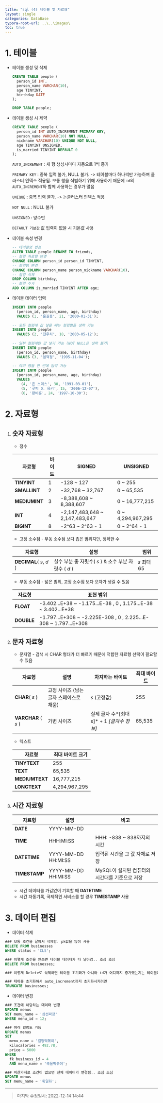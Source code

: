 ```yaml
---
title: "sql (4) 테이블 및 자료형"
layout: single
categories: DataBase
typora-root-url: ..\..\images\
toc: true
---
```




# 1. 테이블

- 테이블 생성 및 삭제

  ```sql
  CREATE TABLE people (
    person_id INT,
    person_name VARCHAR(10),
    age TINYINT,
    birthday DATE
  );
  
  DROP TABLE people;
  ```

- 테이블 생성 시 제약

  ```sql
  CREATE TABLE people (
    person_id INT AUTO_INCREMENT PRIMARY KEY,
    person_name VARCHAR(10) NOT NULL,
    nickname VARCHAR(10) UNIQUE NOT NULL,
    age TINYINT UNSIGNED,
    is_married TINYINT DEFAULT 0
  );
  ```

  `AUTO_INCREMENT` : 새 행 생성시마다 자동으로 1씩 증가

  `PRIMARY KEY` : 중복 입력 불가, NULL 불가. -> 테이블마다 하나씩만 가능하며 클러스터 인덱스 적용됨. 보통 행을 식별하기 위해 사용하기 때문에 `id`의 `AUTO_INCREMENT`와 함께 사용하는 경우가 많음

  `UNIQUE` : 중복 입력 불가. -> 논클러스터 인덱스 적용

  `NOT NULL` : NULL 불가

  `UNSIGNED` : 양수만

  `DEFAULT 기본값` 값 입력이 없을 시 기본값 사용

- 테이블 속성 변경

  ```sql
  -- 테이블명 변경
  ALTER TABLE people RENAME TO friends,
  -- 컬럼 자료형 변경
  CHANGE COLUMN person_id person_id TINYINT,
  -- 컬럼명 변경
  CHANGE COLUMN person_name person_nickname VARCHAR(10), 
  -- 컬럼 삭제
  DROP COLUMN birthday,
  -- 컬럼 추가
  ADD COLUMN is_married TINYINT AFTER age;
  ```

- 테이블 데이터 입력

  ```sql
  INSERT INTO people
    (person_id, person_name, age, birthday)
    VALUES (1, '홍길동', 21, '2000-01-31');
    
  -- 모든 컬럼에 값 넣을 때는 컬럼명들 생략 가능
  INSERT INTO people
    VALUES (2, '전우치', 18, '2003-05-12');
    
  -- 일부 컬럼에만 값 넣기 가능 (NOT NULL은 생략 불가)
  INSERT INTO people
    (person_id, person_name, birthday)
    VALUES (3, '임꺽정', '1995-11-04');
    
  -- 여러 행을 한 번에 입력 가능
  INSERT INTO people
    (person_id, person_name, age, birthday)
    VALUES 
      (4, '존 스미스', 30, '1991-03-01'),
      (5, '루피 D. 몽키', 15, '2006-12-07'),
      (6, '황비홍', 24, '1997-10-30');
  ```

  

# 2. 자료형



1) ## 숫자 자료형

   - 정수

   | 자료형        | 바이트 | SIGNED                         | UNSIGNED          |
   | ------------- | ------ | ------------------------------ | ----------------- |
   | **TINYINT**   | 1      | -128 ~ 127                     | 0 ~ 255           |
   | **SMALLINT**  | 2      | -32,768 ~ 32,767               | 0 ~ 65,535        |
   | **MEDIUMINT** | 3      | -8,388,608 ~ 8,388,607         | 0 ~ 16,777,215    |
   | **INT**       | 4      | -2,147,483,648 ~ 2,147,483,647 | 0 ~ 4,294,967,295 |
   | **BIGINT**    | 8      | -2^63 ~ 2^63 - 1               | 0 ~ 2^64 - 1      |

   - 고정 소수점 - 부동 소수점 보다 좁은 범위지만, 정확한 수

   | 자료형                  | 설명                                                  | 범위        |
   | ----------------------- | ----------------------------------------------------- | ----------- |
   | **DECIMAL**( *s*, *d* ) | 실수 부분 총 자릿수( *s* ) & 소수 부분 자릿수 ( *d* ) | *s* 최대 65 |

   - 부동 소수점 - 넓은 범위, 고정 소수점 보다 오차가 생길 수 있음

   | 자료형     | 표현 범위                                                    |
   | ---------- | ------------------------------------------------------------ |
   | **FLOAT**  | -3.402...E+38 ~ -1.175...E-38 , 0 , 1.175...E-38 ~ 3.402...E+38 |
   | **DOUBLE** | -1.797...E+308 ~ -2.225E-308 , 0 , 2.225...E-308 ~ 1.797...E+308 |



2. ## 문자 자료형

   - 문자열 - 검색 시 CHAR 형태가 더 빠르기 때문에 적합한 자료형 선택이 필요할 수 있음

   | 자료형              | 설명                                    | 차지하는 바이트                            | 최대 바이트 |
   | ------------------- | --------------------------------------- | ------------------------------------------ | ----------- |
   | **CHAR**( *s* )     | 고정 사이즈 (남는 글자 스페이스로 채움) | *s* (고정값)                               | 255         |
   | **VARCHAR** ( *s* ) | 가변 사이즈                             | 실제 글자 수*[최대 s]* + 1 *[글자수 정보]* | 65,535      |

   - 텍스트

   | 자료형         | 최대 바이트 크기 |
   | -------------- | ---------------- |
   | **TINYTEXT**   | 255              |
   | **TEXT**       | 65,535           |
   | **MEDIUMTEXT** | 16,777,215       |
   | **LONGTEXT**   | 4,294,967,295    |

   

3. ## 시간 자료형

   | 자료형        | 설명                | 비고                                           |
   | ------------- | ------------------- | ---------------------------------------------- |
   | **DATE**      | YYYY-MM-DD          |                                                |
   | **TIME**      | HHH:MI:SS           | HHH: -838 ~ 838까지의 시간                     |
   | **DATETIME**  | YYYY-MM-DD HH:MI:SS | 입력된 시간을 그 값 자체로 저장                |
   | **TIMESTAMP** | YYYY-MM-DD HH:MI:SS | MySQL이 설치된 컴퓨터의 시간대를 기준으로 저장 |

   - 시간 데이터를 가감없이 기록할 때 **DATETIME**
   - 시간 자동기록, 국제적인 서비스를 할 경우 **TIMESTAMP** 사용





# 3. 데이터 편집

- 데이터 삭제

```sql
### 보통 조건을 달아서 삭제함. pk값을 많이 사용
DELETE FROM businesses
WHERE status = 'CLS';

### 이렇게 조건을 안쓰면 테이블 데이터가 다 날아감.. 조심 조심
DELETE FROM businesses;

### 이렇게 Delete로 삭제하면 테이블 초기화가 아니라 id가 어디까지 증가했는지는 테이블에 남아 있음

### 테이블 초기화해서 auto_increment까지 초기화시키려면
TRUNCATE businesses;
```

- 데이터 변경

```sql
### 조건에 해당하는 데이터 변경
UPDATE menus
SET menu_name = '삼선짜장'
WHERE menu_id = 12;

### 여러 컬럼도 가능
UPDATE menus
SET 
  menu_name = '열정떡볶이',
  kilocalories = 492.78,
  price = 5000
WHERE 
  fk_business_id = 4
  AND menu_name = '국물떡볶이';

### 마찬가지로 조건이 없으면 전체 데이터가 변경됨.. 조심 조심
UPDATE menus
SET menu_name = '획일화';
```

---

> 마지막 수정일시: 2022-12-14 14:44
